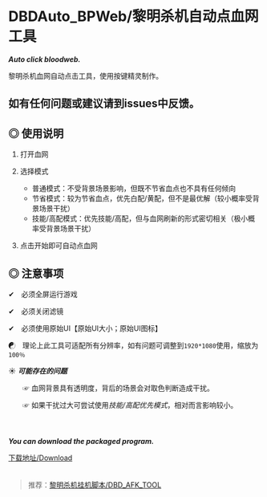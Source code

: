 # DBDAuto_BPWeb/黎明杀机自动点血网工具
***Auto click  bloodweb.***  
  
黎明杀机血网自动点击工具，使用按键精灵制作。  
  
      
        
## 如有任何问题或建议请到issues中反馈。
  
## ◎ 使用说明  

1. 打开血网  
  
2. 选择模式   
    - 普通模式：不受背景场景影响，但既不节省血点也不具有任何倾向  
    - 节省模式：较为节省血点，优先白配/黄配，但不是最优解（较小概率受背景场景干扰）  
    - 技能/高配模式：优先技能/高配，但与血网刷新的形式密切相关（极小概率受背景场景干扰）  
  
3. 点击开始即可自动点血网  
  
  
## ◎ 注意事项  

✔　必须全屏运行游戏  
  
✔　必须关闭滤镜  
  
✔　必须使用原始UI【原始UI大小；原始UI图标】　 
      
☯　理论上此工具可适配所有分辨率，如有问题可调整到`1920*1080`使用，缩放为`100％`   
  
☀ ***可能存在的问题***  
  
　　☞ 血网背景具有透明度，背后的场景会对取色判断造成干扰。  
   
　　☞ 如果干扰过大可尝试使用*技能/高配优先模式*，相对而言影响较小。  
　  
　  
     
***You can download the packaged program.***  

[下载地址/Download](https://github.com/WKhistory/DBDAuto_BPWeb/releases)  
　　
  
> 推荐：[黎明杀机挂机脚本/DBD_AFK_TOOL](https://github.com/maskrs/DBD_AFK_TOOL/releases)　　
　　
  

